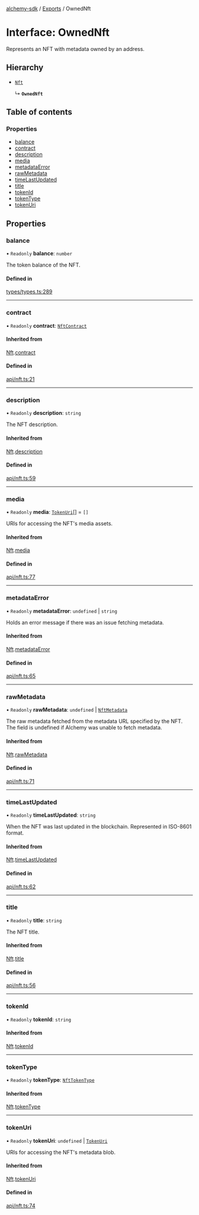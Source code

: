 [alchemy-sdk](../README.md) / [Exports](../modules.md) / OwnedNft

# Interface: OwnedNft

Represents an NFT with metadata owned by an address.

## Hierarchy

- [`Nft`](../classes/Nft.md)

  ↳ **`OwnedNft`**

## Table of contents

### Properties

- [balance](OwnedNft.md#balance)
- [contract](OwnedNft.md#contract)
- [description](OwnedNft.md#description)
- [media](OwnedNft.md#media)
- [metadataError](OwnedNft.md#metadataerror)
- [rawMetadata](OwnedNft.md#rawmetadata)
- [timeLastUpdated](OwnedNft.md#timelastupdated)
- [title](OwnedNft.md#title)
- [tokenId](OwnedNft.md#tokenid)
- [tokenType](OwnedNft.md#tokentype)
- [tokenUri](OwnedNft.md#tokenuri)

## Properties

### balance

• `Readonly` **balance**: `number`

The token balance of the NFT.

#### Defined in

[types/types.ts:289](https://github.com/alchemyplatform/alchemy-sdk-js/blob/9f71253/src/types/types.ts#L289)

___

### contract

• `Readonly` **contract**: [`NftContract`](NftContract.md)

#### Inherited from

[Nft](../classes/Nft.md).[contract](../classes/Nft.md#contract)

#### Defined in

[api/nft.ts:21](https://github.com/alchemyplatform/alchemy-sdk-js/blob/9f71253/src/api/nft.ts#L21)

___

### description

• `Readonly` **description**: `string`

The NFT description.

#### Inherited from

[Nft](../classes/Nft.md).[description](../classes/Nft.md#description)

#### Defined in

[api/nft.ts:59](https://github.com/alchemyplatform/alchemy-sdk-js/blob/9f71253/src/api/nft.ts#L59)

___

### media

• `Readonly` **media**: [`TokenUri`](TokenUri.md)[] = `[]`

URIs for accessing the NFT's media assets.

#### Inherited from

[Nft](../classes/Nft.md).[media](../classes/Nft.md#media)

#### Defined in

[api/nft.ts:77](https://github.com/alchemyplatform/alchemy-sdk-js/blob/9f71253/src/api/nft.ts#L77)

___

### metadataError

• `Readonly` **metadataError**: `undefined` \| `string`

Holds an error message if there was an issue fetching metadata.

#### Inherited from

[Nft](../classes/Nft.md).[metadataError](../classes/Nft.md#metadataerror)

#### Defined in

[api/nft.ts:65](https://github.com/alchemyplatform/alchemy-sdk-js/blob/9f71253/src/api/nft.ts#L65)

___

### rawMetadata

• `Readonly` **rawMetadata**: `undefined` \| [`NftMetadata`](NftMetadata.md)

The raw metadata fetched from the metadata URL specified by the NFT. The
field is undefined if Alchemy was unable to fetch metadata.

#### Inherited from

[Nft](../classes/Nft.md).[rawMetadata](../classes/Nft.md#rawmetadata)

#### Defined in

[api/nft.ts:71](https://github.com/alchemyplatform/alchemy-sdk-js/blob/9f71253/src/api/nft.ts#L71)

___

### timeLastUpdated

• `Readonly` **timeLastUpdated**: `string`

When the NFT was last updated in the blockchain. Represented in ISO-8601 format.

#### Inherited from

[Nft](../classes/Nft.md).[timeLastUpdated](../classes/Nft.md#timelastupdated)

#### Defined in

[api/nft.ts:62](https://github.com/alchemyplatform/alchemy-sdk-js/blob/9f71253/src/api/nft.ts#L62)

___

### title

• `Readonly` **title**: `string`

The NFT title.

#### Inherited from

[Nft](../classes/Nft.md).[title](../classes/Nft.md#title)

#### Defined in

[api/nft.ts:56](https://github.com/alchemyplatform/alchemy-sdk-js/blob/9f71253/src/api/nft.ts#L56)

___

### tokenId

• `Readonly` **tokenId**: `string`

#### Inherited from

[Nft](../classes/Nft.md).[tokenId](../classes/Nft.md#tokenid)

___

### tokenType

• `Readonly` **tokenType**: [`NftTokenType`](../enums/NftTokenType.md)

#### Inherited from

[Nft](../classes/Nft.md).[tokenType](../classes/Nft.md#tokentype)

___

### tokenUri

• `Readonly` **tokenUri**: `undefined` \| [`TokenUri`](TokenUri.md)

URIs for accessing the NFT's metadata blob.

#### Inherited from

[Nft](../classes/Nft.md).[tokenUri](../classes/Nft.md#tokenuri)

#### Defined in

[api/nft.ts:74](https://github.com/alchemyplatform/alchemy-sdk-js/blob/9f71253/src/api/nft.ts#L74)
